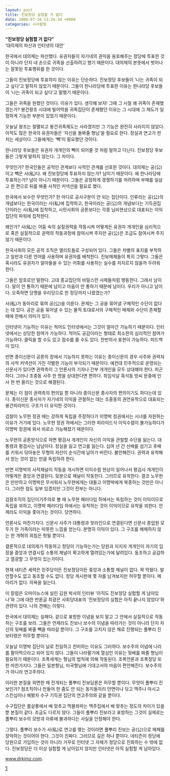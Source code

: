 ```yaml
---
layout: post
title: 진보정당 실험할 거 없다
date: 2008-07-16 13:24:34 +0900
categories: 시사칼럼
---
```

**“진보정당 실험할 거 없다”**  
‘대의제의 파산과 인터넷의 대안’

한국에서 대의제는 파산했다. 유권자들이 자기네의 권익을 옹호해주는 정당에 투표한 것이 아니라 단지 내 손으로 귀족을 선출하려고 했기 때문이다. 대의제의 본뜻에서 벗어나는 잘못된 투표행위를 한 것이다. 

그들이 진보정당에 투표하지 않는 이유는 단순하다. 진보정당 후보들이 ‘나는 귀족이 되고 싶다’고 말하지 않았기 때문이다. 그들이 한나라당에 투표한 이유는 한나라당 후보들이 ‘나는 귀족이 되고 싶다’고 말했기 때문이다. 

그들은 귀족을 원했던 것이다. 이유가 있다. 생각해 보자! 그때 그 시절 왜 귀족이 존재했겠는가? 봉건왕조 시대에 빌어먹을 귀족집단이 존재했던 이유는 그 시대에 그 제도가 일정하게 기능한 부분이 있었기 때문이다. 

오늘날 왕조는 절멸되고 봉건귀족제도는 사라졌지만 그 기능은 완전히 사라지지 않았다. 아직도 많은 한국의 유권자들은 ‘자신을 돌봐줄 형님’을 필요로 한다. 정실과 연고가 판 치는 세상이다. 그들에게는 ‘빽’이 필요했던 것이다. 

한나라당 후보들은 유권자 개개인의 빽이 되어줄 것 처럼 말하고 다닌다. 진보정당 후보들은 그렇게 말하지 않는다. 그 차이다. 

무엇인가? 한국인들은 공적인 관계보다 사적인 관계를 선호한 것이다. 대의제는 공(公)이고 빽은 사(私)다. 왜 진보정당에 투표하지 않는가? 남이기 때문이다. 왜 한나라당에 투표하는가? 남이 아니기 때문이다. 그들은 공정하게 경쟁하기를 꺼려하며 부패를 일삼고 한 편으로 뒤를 봐줄 사적인 커넥션을 필요로 했다. 

한국에서 보수란 무엇인가? 한 마디로 공사구분이 안 되는 집단이다. 인류라는 공(公)의 개념보다는 한국이라는 사(私)에 집착하고, 한국이라는 공(公)의 개념보다는 기득권집단이라는 사(私)에 집착하고, 시민사회의 공론보다는 각종 님비현상으로 대표되는 이익집단의 파워에 집착한다. 

왜인가? 사(私)는 어둠 속의 실질권력을 작동시켜 어떻게든 유권자 개개인을 심리적으로 혹은 실질적으로 권력의 작동과정에 참여시켜 주지만 공(公)은 조금도 참여시켜 주지 않기 때문이다. 

한국사회의 모든 공적 조직은 엘리트들로 구성되어 있다. 그들은 차별의 표지를 부착하고 일반과 다른 언어를 사용하며 유권자를 배척한다. 진보매체들이 특히 그렇다. 그들은 혹시라도 유권자가 알아들을 수 있는 어휘를 사용하는 실수를 저지르지 않을까 두려워 한다. 

그들은 암호로만 말한다. 고대 종교집단의 비밀스런 사제들처럼 행동한다. 그래서 남이다. 말이 안 통하기 때문에 남이고 마음이 안 통하기 때문에 남이다. 우리가 아니고 남이다. 오죽하면 당명을 우리당으로 한 정당까지 나왔겠는가? 

사(私)가 동아리로 묶여 공(公)을 이룬다. 문제는 그 공을 묶어낼 구체적인 수단이 없다는 데 있다. 공은 공을 묶어낼 수 있는 물적 토대로서의 구체적인 매체와 수단이 존재할 때에 한해서 의미가 있다. 

인터넷이 기능하는 이유는 적어도 인터넷에서는 그것이 얼마간 가능하기 때문이다. 인터넷에서는 상당한 참여가 가능하다. 적어도 공감이라는 형태로 최소한의 심리적인 참여가 가능하다. 클릭을 할 수도 있고 점수를 줄 수도 있다. 찬반의사 표현이 가능하다. 피드백이 있다. 

반면 종이신문이 공론의 장에서 기능하지 못하는 이유는 종이신문의 경우 사주와 권력자의 사적 커넥션이 가진 각별한 기능이 부각되기 때문이다. 예컨대 민주적으로 운영되는 신문사가 있다면 권력측이 그 언론사의 기자나 간부 개개인을 모두 상대해야 한다. 피곤하다. 그러나 조중동 사주 한 명을 상대한다면 편하다. 취임식날 흑석동 방씨 문중에 인사 한 번 올리는 것으로 해결된다. 

문제는 이 점이 권력측의 편의일 뿐 아니라 종이신문 종사자의 편의이기도 하다는데 있다. 종이신문 종사자가 자기네의 이익을 관철하는 데는 조중동의 권언유착으로 대표되는 봉건피라미드 구조가 더 유익한 것이다. 

검찰이 노무현 정권 때는 강하게 독립을 주장하다가 이명박 정권에서는 시녀를 자원하는 이유가 거기에 있다. 노무현 정권 하에서는 그러한 피라미드식 이익수렴이 불가능하다가 이명박 정권에 와서 비로소 가능해졌기 때문이다. 

노무현의 공론방식으로 하면 평검사 개개인이 자신의 이익을 관철할 수단을 잃는다. 대통령과 평검사는 남남이다. 정실을 잃고 연고를 잃는다. 십여 년 간 선배를 섬기고 후배를 키워서 닦아놓은 무형의 자산이 순식간에 날아가 버린다. 불안해진다. 권력과 유착해서 얻는 것이 없는 만큼 독립하려 한다. 

반면 이명박의 사적채널이 작동을 개시하면 이익수렴 현상이 일어나서 평검사 개개인이 어떻게든 중앙과 연결된다. 뒷문으로 채널이 작동한다. 그러므로 유착한다. 결코 노무현은 만만하고 이명박은 무서워서 노무현에게는 대들고 이명박에게 복종하는 것만은 아니다. 그러한 점도 일부 있겠지만 그것이 전부는 아니다.

검찰조직의 집단이기주의로 볼 때 노무현 패러다임 하에서는 독립하는 것이 이익이므로 독립을 꾀하고, 이명박 패러다임 하에서는 유착하는 것이 이익이므로 유착을 꾀한다. 언제라도 이익을 좇아가는 것이다. 당연하다. 

언론사도 마찬가지다. 신문사 사주가 대통령과 핫라인으로 연결된다면 신문사 종업원 모두가 한 가족이라는 따뜻한 느낌을 얻는다. 분명히 이익이 있다. 그 구조를 해체하지 않는 한 개혁의 외침은 헛될 뿐이다. 

결론적으로 대의제가 작동하고 정당이 기능하는가는 당원과 지지자 개개인이 자기의 입장을 중앙과 연결시킬 소통의 채널이 확고하게 열려있는가에 달려있다. 동조하고 공감하고 열광할 그 무엇이 있는가이다. 

현재 네티즌 세력은 민주당이든 진보정당이든 중앙과 소통할 채널이 없다. 꽉 막혔다. 발언할수도 없고 동조할 수도 없다. 정당 게시판에 몇 자를 남겨보지만 허무할 뿐이다. 메아리가 없다. 의욕을 잃는다. 

이 칼럼은 오마이뉴스에 실린 김원 박사의 인터뷰 '아직도 진보정당 실험할 게 남아있나'와 그에 대한 반론글 최광은 사회당대표의 '진보정당의 실험은 아직 끝나지 않았다'와 관련이 있다. 나의 견해는 이렇다. 

한국에서 대의제는 실패다. 겉으로 표방한 이념을 보지 말고 그 안에서 실질적으로 작동하는 구조를 보라. 그들은 언제라도 진보나 보수의 이념을 따라가는 것이 아니라 단지 자신의 뒷배를 봐줄 빽을 따라갈 뿐이다. 그 구조를 고치지 않은 채로 진행되는 풀뿌리 진보타령은 허무할 뿐이다. 

오늘날 이명박 집단이 날로 친일하고 친미하는 이유도 그러하다. 보수주의 이념에 나라를 팔아먹으라고 되어 있지 않다. 그들이 나라팔기에 열심인 이유는 뒷배를 봐줄 형님이 필요하기 때문이다. 조폭세계는 형님의 법칙에 의해 작동된다. 조폭언론과 조폭정당 또한 마찬가지다. 그들은 일본형님, 미국형님에 기대고서야 마음이 편안해진다. 보수주의가 아니라 연고주의다. 

이러한 본질을 외면한 채 전개되는 풀뿌리 진보담론은 허무할 뿐이다. 무엇이 풀뿌리 진보인가? 점조직이나 만들어 한 줌도 안 되는 동지들끼리 안면이나 닦고 맥주나 마시고 스킨십이나 해봤자 수구 기득권 집단의 연고주의와 같을 뿐이다.

수구집단은 룸살롱에서 배 맞추고 먹물좌파는 맥주집에서 배 맞추는 정도의 차이가 있을 뿐 본질이 같다. 조금도 다르지 않다. 그들이 풀뿌리 진보라고 표방하는 그것이 실제로는 풀뿌리 보수의 모방과 아류에 불과하다는 사실을 인정해야 한다. 

그렇다. 풀뿌리 보수가 사(私)로 연고를 맺는 것이라면 풀뿌리 진보는 공(公)으로 매체를 장악하는 것이어야 한다. 그것이 진짜다. 그러므로 길은 하나 뿐이다. 네티즌이 정당에 당원으로 가입하는 것이 아니라 거꾸로 인터넷 그 자체가 정당으로 진화하는 수 밖에 없다. 진보정당은 더 이상 실험할 게 남아있지 않지만 인터넷은 아직 실험할 게 남아있다. 

www.drkimz.com.

∑